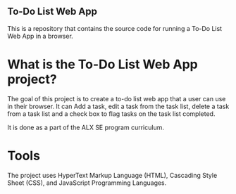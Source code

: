 ## To-Do List Web App

This is a repository that contains the source code for running a To-Do List Web App in a browser.

# What is the To-Do List Web App project?

The goal of this project is to create a to-do list web app that a user can use in their browser. It can Add a task, edit a task from the task list, delete a task from a task list and a check box to flag tasks on the task list completed. 

It is done as a part of the ALX SE program curriculum.

# Tools

The project uses HyperText Markup Language (HTML), Cascading Style Sheet (CSS), and JavaScript Programming Languages.
